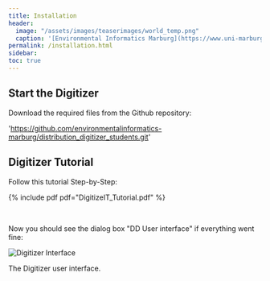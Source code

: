 ```yaml
---
title: Installation
header:
  image: "/assets/images/teaserimages/world_temp.png"
  caption: '[Environmental Informatics Marburg](https://www.uni-marburg.de/en/fb19/disciplines/physisch/environmentalinformatics){:target="_blank"}'
permalink: /installation.html
sidebar:
toc: true
---
```


## Start the Digitizer


Download the required files from the Github repository:

'https://github.com/environmentalinformatics-marburg/distribution_digitizer_students.git'

## Digitizer Tutorial

Follow this tutorial Step-by-Step:

{% include pdf pdf="DigitizeIT_Tutorial.pdf" %}

<br>

Now you should see the dialog box "DD User interface" if everything went fine:

![Digitizer Interface]({{site.baseurl}}/assets/images/shiny/DD_user_interface.png)
<figcaption> The Digitizer user interface.
</figcaption>




